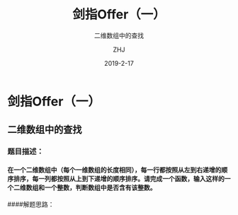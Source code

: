 ﻿---
layout:     post                    # 使用的布局（不需要改）
title:      剑指Offer（一）         # 标题 
subtitle:   二维数组中的查找        #副标题
date:       2019-2-17               # 时间
author:     ZHJ                     # 作者
header-img: img/post_bg_1.jpg    #这篇文章标题背景图片
catalog: true                       # 是否归档
tags:                               #标签
    - 剑指Offer
---

# 剑指Offer（一）
## 二维数组中的查找
### 题目描述：
#### 在一个二维数组中（每个一维数组的长度相同），每一行都按照从左到右递增的顺序排序，每一列都按照从上到下递增的顺序排序。请完成一个函数，输入这样的一个二维数组和一个整数，判断数组中是否含有该整数。

####解题思路：
